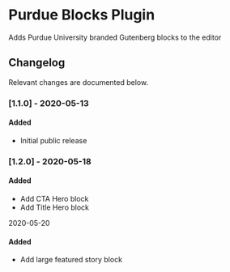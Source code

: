 # Purdue Blocks Plugin

Adds Purdue University branded Gutenberg blocks to the editor

## Changelog

Relevant changes are documented below.

### [1.1.0] - 2020-05-13
#### Added
- Initial public release

### [1.2.0] - 2020-05-18
#### Added
- Add CTA Hero block
- Add Title Hero block

2020-05-20
#### Added
- Add large featured story block

